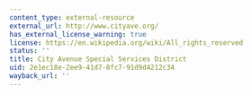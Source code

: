 ```yaml
---
content_type: external-resource
external_url: http://www.cityave.org/
has_external_license_warning: true
license: https://en.wikipedia.org/wiki/All_rights_reserved
status: ''
title: City Avenue Special Services District
uid: 2e1ec18e-2ee9-41d7-8fc7-91d9d4212c34
wayback_url: ''
---
```

